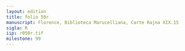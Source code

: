 ```yaml
---
layout: edition
title: folio 50r
manuscript: Florence, Biblioteca Marucelliana, Carte Rajna XIX.15
sigla: R
iip: r050r.tif
milestone: 99
---
```

